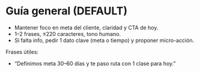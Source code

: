# Guía general (DEFAULT)

- Mantener foco en meta del cliente, claridad y CTA de hoy.
- 1–2 frases, ≤220 caracteres, tono humano.
- Si falta info, pedir 1 dato clave (meta o tiempo) y proponer micro-acción.

Frases útiles:
- “Definimos meta 30–60 días y te paso ruta con 1 clase para hoy.”
